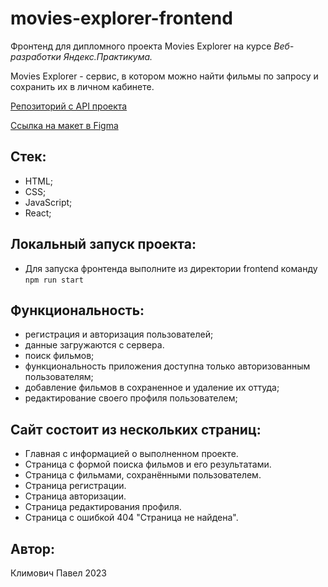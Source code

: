# movies-explorer-frontend
Фронтенд для дипломного проекта Movies Explorer на курсе *Веб-разработки Яндекс.Практикума.*

Movies Explorer - сервис, в котором можно найти фильмы по запросу и сохранить их в личном кабинете.

[Репозиторий с API проекта](https://github.com/klimovich80/movies-explorer-frontend)

[Ссылка на макет в Figma](https://disk.yandex.ru/d/LVKgRrC0310Npw)

## Стек:
- HTML;
- CSS;
- JavaScript;
- React;

## Локальный запуск проекта:
- Для запуска фронтенда выполните из директории frontend команду `npm run start`

## Функциональность:
- регистрация и авторизация пользователей;
- данные загружаются с сервера.
- поиск фильмов;
- функциональность приложения доступна только авторизованным пользователям;
- добавление фильмов в сохраненное и удаление их оттуда;
- редактирование своего профиля пользователем;

## Сайт состоит из нескольких страниц:
- Главная с информацией о выполненном проекте.
- Страница с формой поиска фильмов и его результатами.
- Страница с фильмами, сохранёнными пользователем.
- Страница регистрации.
- Страница авторизации.
- Страница редактирования профиля.
- Страница с ошибкой 404 "Страница не найдена".
## Автор:
Климович Павел
2023